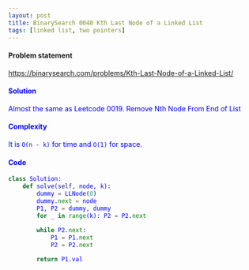 ```yaml
---
layout: post
title: BinarySearch 0040 Kth Last Node of a Linked List
tags: [linked list, two pointers]
---
```


#### Problem statement

<a href="https://binarysearch.com/problems/Kth-Last-Node-of-a-Linked-List/"> <font color = blue>https://binarysearch.com/problems/Kth-Last-Node-of-a-Linked-List/

#### Solution
Almost the same as Leetcode 0019. Remove Nth Node From End of List

#### Complexity
It is `O(n - k)` for time and `O(1)` for space.

#### Code
```python
class Solution:
    def solve(self, node, k):
        dummy = LLNode(0)
        dummy.next = node
        P1, P2 = dummy, dummy
        for _ in range(k): P2 = P2.next
        
        while P2.next:
            P1 = P1.next
            P2 = P2.next

        return P1.val
```
